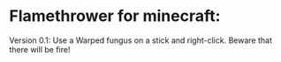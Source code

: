 # Flamethrower for minecraft:
Version 0.1:
Use a Warped fungus on a stick and right-click. Beware that there will be fire!

